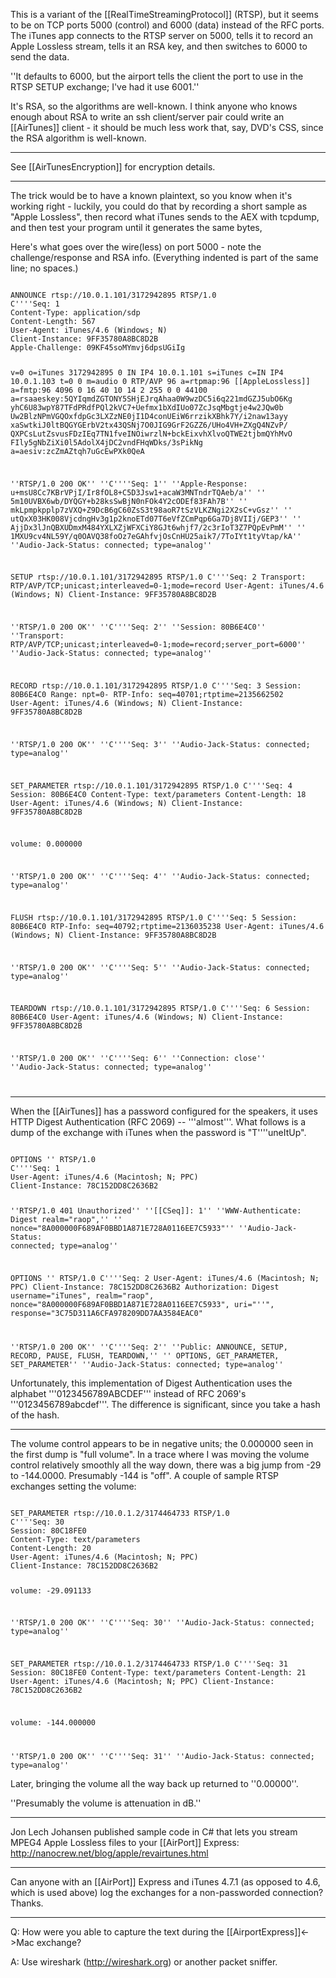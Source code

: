 This is a variant of the [[RealTimeStreamingProtocol]] (RTSP), but it seems to be on TCP ports 5000 (control) and 6000 (data) instead of the RFC ports. The iTunes app connects to the RTSP server on 5000, tells it to record an Apple Lossless stream, tells it an RSA key, and then switches to 6000 to send the data.

''It defaults to 6000, but the airport tells the client the port to use in the RTSP SETUP exchange; I've had it use 6001.''

It's RSA, so the algorithms are well-known. I think anyone who knows enough about RSA to write an ssh client/server pair could write an [[AirTunes]] client - it should be much less work that, say, DVD's CSS, since the RSA algorithm is well-known. 

----

See [[AirTunesEncryption]] for encryption details.

----

The trick would be to have a known plaintext, so you know when it's working right - luckily, you could do that by recording a short sample as "Apple Lossless", then record what iTunes sends to the AEX with tcpdump, and then test your program until it generates the same bytes,

Here's what goes over the wire(less) on port 5000 - note the challenge/response and RSA info.  (Everything indented is part of the same line; no spaces.)

<code>
ANNOUNCE rtsp://10.0.1.101/3172942895 RTSP/1.0
C''''Seq: 1
Content-Type: application/sdp
Content-Length: 567
User-Agent: iTunes/4.6 (Windows; N)
Client-Instance: 9FF35780A8BC8D2B
Apple-Challenge: 09KF45soMYmvj6dpsUGiIg

v=0
o=iTunes 3172942895 0 IN IP4 10.0.1.101
s=iTunes
c=IN IP4 10.0.1.103
t=0 0
m=audio 0 RTP/AVP 96
a=rtpmap:96 [[AppleLossless]]
a=fmtp:96 4096 0 16 40 10 14 2 255 0 0 44100
a=rsaaeskey:5QYIqmdZGTONY5SHjEJrqAhaa0W9wzDC5i6q221mdGZJ5ubO6Kg
            yhC6U83wpY87TFdPRdfPQl2kVC7+Uefmx1bXdIUo07ZcJsqMbgtje4w2JQw0b
            Uw2BlzNPmVGQOxfdpGc3LXZzNE0jI1D4conUEiW6rrzikXBhk7Y/i2naw13ayy
            xaSwtkiJ0ltBQGYGErbV2tx43QSNj7O0JIG9GrF2GZZ6/UHo4VH+ZXgQ4NZvP/
            QXPCsLutZsvusFDzIEq7TN1fveINOiwrzlN+bckEixvhXlvoQTWE2tjbmQYhMvO
            FIly5gNbZiXi0l5AdolX4jDC2vndFHqWDks/3sPikNg
a=aesiv:zcZmAZtqh7uGcEwPXk0QeA

''RTSP/1.0 200 OK''
''C''''Seq: 1''
''Apple-Response: u+msU8Cc7KBrVPjI/Ir8fOL8+C5D3Jsw1+acaW3MNTndrTQAeb/a''
''                5m10UVBX6wb/DYQGY+b28ksSwBjN0nFOk4Y2cODEf83FAh7B''
''                mkLpmpkpplp7zVXQ+Z9DcB6gC60ZsS3t98aoR7tSzVLKZNgi2X2sC+vGsz''
''                utQxX03HK008VjcdngHv3g1p2knoETd07T6eVfZCmPqp6Ga7Dj8VIIj/GEP3''
''                AjjDx3lJnQBXUDmxM484YXLXZjWFXCiY8GJt6whjf7/2c3rIoT3Z7PQpEvPmM''
''                1MXU9cv4NL59Y/q0OAVQ38foOz7eGAhfvjOsCnHU25aik7/7ToIYt1tyVtap/kA''
''Audio-Jack-Status: connected; type=analog''

SETUP rtsp://10.0.1.101/3172942895 RTSP/1.0
C''''Seq: 2
Transport: RTP/AVP/TCP;unicast;interleaved=0-1;mode=record
User-Agent: iTunes/4.6 (Windows; N)
Client-Instance: 9FF35780A8BC8D2B

''RTSP/1.0 200 OK''
''C''''Seq: 2''
''Session: 80B6E4C0''
''Transport: RTP/AVP/TCP;unicast;interleaved=0-1;mode=record;server_port=6000''
''Audio-Jack-Status: connected; type=analog''

RECORD rtsp://10.0.1.101/3172942895 RTSP/1.0
C''''Seq: 3
Session: 80B6E4C0
Range: npt=0-
RTP-Info: seq=40701;rtptime=2135662502
User-Agent: iTunes/4.6 (Windows; N)
Client-Instance: 9FF35780A8BC8D2B

''RTSP/1.0 200 OK''
''C''''Seq: 3''
''Audio-Jack-Status: connected; type=analog''

SET_PARAMETER rtsp://10.0.1.101/3172942895 RTSP/1.0
C''''Seq: 4
Session: 80B6E4C0
Content-Type: text/parameters
Content-Length: 18
User-Agent: iTunes/4.6 (Windows; N)
Client-Instance: 9FF35780A8BC8D2B

volume: 0.000000

''RTSP/1.0 200 OK''
''C''''Seq: 4''
''Audio-Jack-Status: connected; type=analog''

FLUSH rtsp://10.0.1.101/3172942895 RTSP/1.0
C''''Seq: 5
Session: 80B6E4C0
RTP-Info: seq=40792;rtptime=2136035238
User-Agent: iTunes/4.6 (Windows; N)
Client-Instance: 9FF35780A8BC8D2B

''RTSP/1.0 200 OK''
''C''''Seq: 5''
''Audio-Jack-Status: connected; type=analog''

TEARDOWN rtsp://10.0.1.101/3172942895 RTSP/1.0
C''''Seq: 6
Session: 80B6E4C0
User-Agent: iTunes/4.6 (Windows; N)
Client-Instance: 9FF35780A8BC8D2B

''RTSP/1.0 200 OK''
''C''''Seq: 6''
''Connection: close''
''Audio-Jack-Status: connected; type=analog''

</code>

----

When the [[AirTunes]] has a password configured for the speakers, it uses HTTP Digest Authentication (RFC 2069) -- '''almost'''.  What follows is a dump of the exchange with iTunes when the password is "T''''uneItUp".

<code>
OPTIONS '' RTSP/1.0
C''''Seq: 1 
User-Agent: iTunes/4.6 (Macintosh; N; PPC) 
Client-Instance: 78C152DD8C2636B2

''RTSP/1.0 401 Unauthorized''
''[[CSeq]]: 1''
''WWW-Authenticate: Digest realm="raop",''
''  nonce="8A000000F689AF0BBD1A871E728A0116EE7C5933"''
''Audio-Jack-Status: connected; type=analog''

OPTIONS '' RTSP/1.0
C''''Seq: 2 
User-Agent: iTunes/4.6 (Macintosh; N; PPC) 
Client-Instance: 78C152DD8C2636B2
Authorization: Digest username="iTunes", realm="raop",
  nonce="8A000000F689AF0BBD1A871E728A0116EE7C5933",
  uri="''",
  response="3C75D311A6CFA978209DD7AA3584EAC0"

''RTSP/1.0 200 OK''
''C''''Seq: 2''
''Public: ANNOUNCE, SETUP, RECORD, PAUSE, FLUSH, TEARDOWN,''
''  OPTIONS, GET_PARAMETER, SET_PARAMETER''
''Audio-Jack-Status: connected; type=analog''
</code>

Unfortunately, this implementation of Digest Authentication uses the alphabet '''0123456789ABCDEF''' instead of RFC 2069's '''0123456789abcdef'''.  The difference is significant, since you take a hash of the hash.

----

The volume control appears to be in negative units; the 0.000000 seen in the first dump is "full volume".  In a trace where I was moving the volume control relatively smoothly all the way down, there was a big jump from -29 to -144.0000.  Presumably -144 is "off".  A couple of sample RTSP exchanges setting the volume:

<code>
SET_PARAMETER rtsp://10.0.1.2/3174464733 RTSP/1.0
C''''Seq: 30
Session: 80C18FE0
Content-Type: text/parameters
Content-Length: 20
User-Agent: iTunes/4.6 (Macintosh; N; PPC)
Client-Instance: 78C152DD8C2636B2

volume: -29.091133

''RTSP/1.0 200 OK''
''C''''Seq: 30''
''Audio-Jack-Status: connected; type=analog''

SET_PARAMETER rtsp://10.0.1.2/3174464733 RTSP/1.0
C''''Seq: 31
Session: 80C18FE0
Content-Type: text/parameters
Content-Length: 21
User-Agent: iTunes/4.6 (Macintosh; N; PPC) 
Client-Instance: 78C152DD8C2636B2

volume: -144.000000

''RTSP/1.0 200 OK''
''C''''Seq: 31''
''Audio-Jack-Status: connected; type=analog''
</code>

Later, bringing the volume all the way back up returned to ''0.00000''.

''Presumably the volume is attenuation in dB.''

----

Jon Lech Johansen published sample code in C# that lets you stream MPEG4 Apple Lossless files to your [[AirPort]] Express:
http://nanocrew.net/blog/apple/revairtunes.html

----

Can anyone with an [[AirPort]] Express and iTunes 4.7.1 (as opposed to 4.6, which is used above) log the exchanges for a non-passworded connection?  Thanks.

----

Q: How were you able to capture the text during the [[AirportExpress]]<->Mac exchange?

A: Use wireshark (http://wireshark.org) or another packet sniffer.